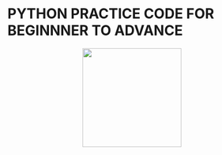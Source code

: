 # PYTHON PRACTICE CODE FOR BEGINNNER TO ADVANCE

<p align="center">
  <img width="200" height="200" src="https://s3.dualstack.us-east-2.amazonaws.com/pythondotorg-assets/media/community/logos/python-logo-only.png">
</p>
